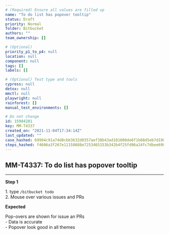 ```yaml
---
# (Required) Ensure all values are filled up
name: "To do list has popover tooltip"
status: Draft
priority: Normal
folder: Bitbucket
authors: ""
team_ownership: []

# (Optional)
priority_p1_to_p4: null
location: null
component: null
tags: []
labels: []

# (Optional) Test type and tools
cypress: null
detox: null
mmctl: null
playwright: null
rainforest: []
manual_test_environments: []

# Do not change
id: 15984281
key: MM-T4337
created_on: "2021-11-04T17:34:14Z"
last_updated: ""
case_hashed: 69994c91a74d8cbb3632d0357aef38b43ad181008de6f1b88d5eb7d198184c3f665785d7a5fd27a2ef3e5e014b3d9ef9
steps_hashed: f4606a3f267e11158688e7253465153b342b4f25fd06a24fc7dbee690e0333c8e7b7d1468844effe47d915b411243040
---
```


<!-- (Auto-generated) Based on frontmatter's "key" and "name" -->

## MM-T4337: To do list has popover tooltip

---

**Step 1**

1\. type `/bitbucket todo`\
2\. Mouse over various issues and PRs

**Expected**

Pop-overs are shown for issue an PRs\
\- Data is accurate\
\- Popover look good in all themes

